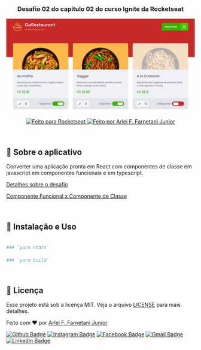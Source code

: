 <h3 align="center">
  Desafio 02 do capítulo 02 do curso Ignite da Rocketseat
</h3>
<p align="center">
  <img src=".github/app.png">
</p>

<p align="center">
  <a href="https://farsoft.com.br">
    <img alt="Feito para Rocketseat" src="https://img.shields.io/badge/made%20by-Rocketseat-purple%2306b656?style=flat-square">
  </a>

  <a href="https://www.github.com/farnetani/">
    <img alt="Feito por Arlei F. Farnetani Junior" src="https://img.shields.io/badge/solved%20by-Arlei%20F.%20Farnetani%20Junior-%2306b656?style=flat-square">
  </a>
</p>

<br>

## :rocket: Sobre o aplicativo

Converter uma aplicação pronta em React com componentes de classe em javascript em componentes funcionais e em typescript.

[Detalhes sobre o desafio](https://www.notion.so/Desafio-02-Refactoring-de-classes-e-typescript-4571541e7f8c4799bd191b6cfb53802c)

[Componente Funcional x Componente de Classe](https://www.notion.so/Componentes-no-React-6644d41da663405cb29dcaae1693bb9f)

<br>

## :wrench: Instalação e Uso

```bash

### `yarn start`

### `yarn build`

```

<br>

## :memo: Licença

Esse projeto está sob a licença MIT. Veja o arquivo [LICENSE](/LICENSE) para mais detalhes.


Feito com :heart: por [Arlei F. Farnetani Junior](https://github.com/farnetani)

[![Github Badge](https://img.shields.io/github/followers/farnetani?style=social)](https://img.shields.io/github/followers/farnetani?style=social)
[![Instagram Badge](https://img.shields.io/badge/-farnetanijr-purple?style=flat-square&logo=Instagram&logoColor=white&link=https://www.instagram.com/farnetanijr/)](https://www.instagram.com/farnetanijr)
[![Facebook Badge](https://img.shields.io/badge/-farnetanijr-navy?style=flat-square&logo=Facebook&logoColor=white&link=https://www.facebook.com/farnetanijr/)](https://www.facebook.com/farnetanijr)
[![Gmail Badge](https://img.shields.io/badge/-farnetani@gmail.com-c14438?style=flat-square&logo=Gmail&logoColor=white&link=mailto:farnetani@gmail.com)](mailto:farnetani@gmail.com)
[![Linkedin Badge](https://img.shields.io/badge/-Arlei%20F.%20Farnetani%20Junior-blue?style=flat-square&logo=Linkedin&logoColor=white&link=https://www.linkedin.com/in/farnetani/)](https://www.linkedin.com/in/farnetani/)

